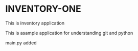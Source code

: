 # INVENTORY-ONE
This is inventory application

This is asample application for understanding git and python

main.py added
